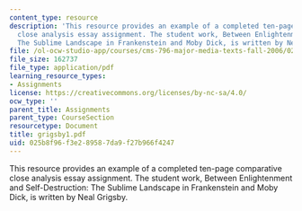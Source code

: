 ```yaml
---
content_type: resource
description: 'This resource provides an example of a completed ten-page comparative
  close analysis essay assignment. The student work, Between Enlightenment and Self-Destruction:
  The Sublime Landscape in Frankenstein and Moby Dick, is written by Neal Grigsby.'
file: /ol-ocw-studio-app/courses/cms-796-major-media-texts-fall-2006/025b8f96f3e289587da9f27b966f4247_grigsby1.pdf
file_size: 162737
file_type: application/pdf
learning_resource_types:
- Assignments
license: https://creativecommons.org/licenses/by-nc-sa/4.0/
ocw_type: ''
parent_title: Assignments
parent_type: CourseSection
resourcetype: Document
title: grigsby1.pdf
uid: 025b8f96-f3e2-8958-7da9-f27b966f4247
---
```

This resource provides an example of a completed ten-page comparative close analysis essay assignment. The student work, Between Enlightenment and Self-Destruction: The Sublime Landscape in Frankenstein and Moby Dick, is written by Neal Grigsby.